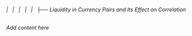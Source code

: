 ###### |   |   |   |   |   ├── Liquidity in Currency Pairs and Its Effect on Correlation

*Add content here*